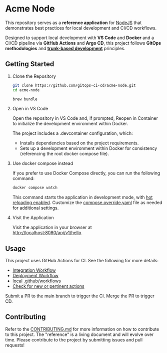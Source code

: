 # Acme Node

This repository serves as a **reference application** for [NodeJS](https://nodejs.org) that demonstrates best practices for local development and CI/CD workflows.

Designed to support local development with **VS Code** and **Docker** and a CI/CD pipeline via **GitHub Actions** and **Argo CD**, this project follows **GitOps methodologies** and **[trunk-based development](https://trunkbaseddevelopment.com/)** principles.

## Getting Started

1. Clone the Repository

    ```sh
    git clone https://github.com/gitops-ci-cd/acme-node.git
    cd acme-node

    brew bundle
    ```

1. Open in VS Code

    Open the repository in VS Code and, if prompted, Reopen in Container to initialize the development environment within Docker.

    The project includes a .devcontainer configuration, which:

    - Installs dependencies based on the project requirements.
    - Sets up a development environment within Docker for consistency (referencing the root docker compose file).

1. Use docker compose instead

    If you prefer to use Docker Compose directly, you can run the following command:

    ```sh
    docker compose watch
    ```

    This command starts the application in development mode, with [hot reloading enabled](https://docs.docker.com/compose/how-tos/file-watch/). Customize the [compose.override.yaml](https://docs.docker.com/compose/how-tos/multiple-compose-files/merge/) file as needed for additional settings.

1. Visit the Application

    Visit the application in your browser at <http://localhost:8080/api/v1/hello>.

## Usage

This project uses GitHub Actions for CI. See the following for more details:

- [Integration Workflow](https://github.com/gitops-ci-cd#integration-workflow)
- [Deployment Workflow](https://github.com/gitops-ci-cd#deployment-workflow)
- [local .github/workflows](./.github/workflows)
- [Check for new or pertinent actions](https://github.com/gitops-ci-cd/.github/actions/new)

Submit a PR to the main branch to trigger the CI. Merge the PR to trigger CD.

## Contributing

Refer to the [CONTRIBUTING.md](https://github.com/gitops-ci-cd/.github/blob/main/docs/CONTRIBUTING.md) for more information on how to contribute to this project. The "reference" is a living document and will evolve over time. Please contribute to the project by submitting issues and pull requests!
